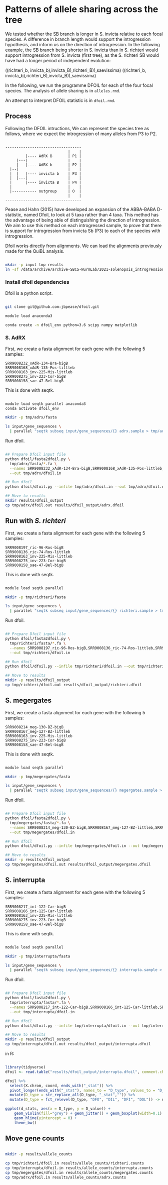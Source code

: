 # Patterns of allele sharing across the tree

We tested whether the SB branch is longer in S. invicta relative to each focal species. A difference in branch length would support the introgression hypothesis, and inform us on the direction of introgression. In the following example, the SB branch being shorter in S. invicta  than in S. richteri would support introgression from S. invicta (first tree), as the S. richteri SB would have had a longer period of independent evolution:

((richteri_b, invicta_b),invicta_B),richteri_B)),saevissima)
((richteri_b, invicta_b),richteri_B),invicta_B)),saevissima)

In the following, we run the programme DFOIL for each of the four focal species. The analysis of allele sharing is in `alleles.rmd`.

An attempt to interpret DFOIL statistic is in `dfoil.rmd`.

## Process

Following the DFOIL intructions, We can represent the species tree as follows, where we expect the introgression of many alleles from P3 to P2.

```

----------------------------------
                            |    |
         |---- AdRX B       | P1 |
     |---|                  |    |
     |   |---- AdRX b       | P2 |
  |--|                      |    |
  |  |   |---- invicta b    | P3 |
  |  |---|                  |    |
  |      |---- invicta B    | P4 |
  |                         |    |
  |----------- outgroup     | O  |
                            |    |
----------------------------------

```

Pease and Hahn (2015) have developed an expansion of the ABBA-BABA D-statistic, named Dfoil, to look at 5 taxa rather than 4 taxa. This method has the advantage of being able of distinguishing the direction of introgression. We aim to use this method on each introgressed sample, to prove that there is support for introgression from invicta Sb (P3) to each of the species with introgression.  

Dfoil works directly from alignments. We can load the alignments previously made for the QuiBL analysis.

```sh

mkdir -p input tmp results
ln -sf /data/archive/archive-SBCS-WurmLab/2021-solenopsis_introgression/2021-07-27-quibl_trees/results/gene_sequences input

```

### Install dfoil dependencies

Dfoil is a python script.

```sh

git clone git@github.com:jbpease/dfoil.git

module load anaconda3

conda create -n dfoil_env python=3.6 scipy numpy matplotlib

```

### S. AdRX

First, we create a fasta alignment for each gene with the following 5 samples:

```
SRR9008232_xAdR-134-Bra-bigB
SRR9008168_xAdR-135-Pos-littleb
SRR9008163_inv-225-Mis-littleb
SRR9008275_inv-223-Cor-bigB
SRR9008158_sae-47-Bel-bigB
```

This is done with seqtk.

```sh

module load seqtk parallel anaconda3
conda activate dfoil_env

mkdir -p tmp/adrx/fasta

ls input/gene_sequences \
  | parallel "seqtk subseq input/gene_sequences/{} adrx.sample > tmp/adrx/fasta/{}"

```

Run dfoil.

```sh

## Prepare Dfoil input file
python dfoil/fasta2dfoil.py \
  tmp/adrx/fasta/*.fa \
  --names SRR9008232_xAdR-134-Bra-bigB,SRR9008168_xAdR-135-Pos-littleb,SRR9008163_inv-225-Mis-littleb,SRR9008275_inv-223-Cor-bigB,SRR9008158_sae-47-Bel-bigB \
  --out tmp/adrx/dfoil.in

## Run dfoil
python dfoil/dfoil.py --infile tmp/adrx/dfoil.in --out tmp/adrx/dfoil.out

## Move to results
mkdir results/dfoil_output
cp tmp/adrx/dfoil.out results/dfoil_output/adrx.dfoil

```

## Run with _S. richteri_


First, we create a fasta alignment for each gene with the following 5 samples:

```
SRR9008197_ric-96-Ros-bigB
SRR9008136_ric-74-Ros-littleb
SRR9008163_inv-225-Mis-littleb
SRR9008275_inv-223-Cor-bigB
SRR9008158_sae-47-Bel-bigB
```

This is done with seqtk.

```sh

module load seqtk parallel

mkdir -p tmp/richteri/fasta

ls input/gene_sequences \
  | parallel "seqtk subseq input/gene_sequences/{} richteri.sample > tmp/richteri/fasta/{}"

```

Run dfoil.

```sh

## Prepare Dfoil input file
python dfoil/fasta2dfoil.py \
  tmp/richteri/fasta/*.fa \
  --names SRR9008197_ric-96-Ros-bigB,SRR9008136_ric-74-Ros-littleb,SRR9008163_inv-225-Mis-littleb,SRR9008275_inv-223-Cor-bigB,SRR9008158_sae-47-Bel-bigB \
  --out tmp/richteri/dfoil.in

## Run dfoil
python dfoil/dfoil.py --infile tmp/richteri/dfoil.in --out tmp/richteri/dfoil.out

## Move to results
mkdir -p results/dfoil_output
cp tmp/richteri/dfoil.out results/dfoil_output/richteri.dfoil

```

## S. megergates

First, we create a fasta alignment for each gene with the following 5 samples:

```
SRR9008214_meg-130-BZ-bigB
SRR9008167_meg-127-BZ-littleb
SRR9008163_inv-225-Mis-littleb
SRR9008275_inv-223-Cor-bigB
SRR9008158_sae-47-Bel-bigB
```

This is done with seqtk.

```sh

module load seqtk parallel

mkdir -p tmp/megergates/fasta

ls input/gene_sequences \
  | parallel "seqtk subseq input/gene_sequences/{} megergates.sample > tmp/megergates/fasta/{}"

```

Run dfoil.

```sh

## Prepare Dfoil input file
python dfoil/fasta2dfoil.py \
  tmp/megergates/fasta/*.fa \
  --names SRR9008214_meg-130-BZ-bigB,SRR9008167_meg-127-BZ-littleb,SRR9008163_inv-225-Mis-littleb,SRR9008275_inv-223-Cor-bigB,SRR9008158_sae-47-Bel-bigB \
  --out tmp/megergates/dfoil.in

## Run dfoil
python dfoil/dfoil.py --infile tmp/megergates/dfoil.in --out tmp/megergates/dfoil.out

## Move to results
mkdir -p results/dfoil_output
cp tmp/megergates/dfoil.out results/dfoil_output/megergates.dfoil

```

## S. interrupta

First, we create a fasta alignment for each gene with the following 5 samples:

```
SRR9008217_int-122-Car-bigB
SRR9008166_int-125-Car-littleb
SRR9008163_inv-225-Mis-littleb
SRR9008275_inv-223-Cor-bigB
SRR9008158_sae-47-Bel-bigB
```

This is done with seqtk.

```sh

module load seqtk parallel

mkdir -p tmp/interrupta/fasta

ls input/gene_sequences \
  | parallel "seqtk subseq input/gene_sequences/{} interrupta.sample > tmp/interrupta/fasta/{}"

```

Run dfoil.

```sh

## Prepare Dfoil input file
python dfoil/fasta2dfoil.py \
  tmp/interrupta/fasta/*.fa \
  --names SRR9008217_int-122-Car-bigB,SRR9008166_int-125-Car-littleb,SRR9008163_inv-225-Mis-littleb,SRR9008275_inv-223-Cor-bigB,SRR9008158_sae-47-Bel-bigB \
  --out tmp/interrupta/dfoil.in

## Run dfoil
python dfoil/dfoil.py --infile tmp/interrupta/dfoil.in --out tmp/interrupta/dfoil.out

## Move to results
mkdir -p results/dfoil_output
cp tmp/interrupta/dfoil.out results/dfoil_output/interrupta.dfoil

```

in R:

```r

library(tidyverse)
dfoil <- read.table("results/dfoil_output/interrupta.dfoil", comment.char = '&', header = T)

dfoil %>%
  select(X.chrom, coord, ends_with("_stat")) %>%
  pivot_longer(ends_with("_stat"), names_to = "D_type", values_to = "D_value") %>%
  mutate(D_type = str_replace_all(D_type, "_stat","")) %>%
  mutate(D_type = fct_relevel(D_type, "DFO", "DIL", "DFI", "DOL")) -> d_stats

ggplot(d_stats, aes(x = D_type, y = D_value)) +
    geom_violin(fill="grey") + geom_jitter() + geom_boxplot(width=0.1) +
    geom_hline(yintercept = 0) +
    theme_bw()

```

## Move gene counts

```sh

mkdir -p results/allele_counts

cp tmp/richteri/dfoil.in results/allele_counts/richteri.counts
cp tmp/interrupta/dfoil.in results/allele_counts/interrupta.counts
cp tmp/megergates/dfoil.in results/allele_counts/megergates.counts
cp tmp/adrx/dfoil.in results/allele_counts/adrx.counts

```
